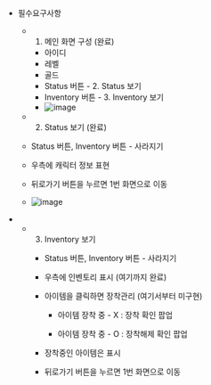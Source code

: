- 필수요구사항
    - 1. 메인 화면 구성 (완료)
        - 아이디
        - 레벨
        - 골드
        - Status 버튼  - 2. Status 보기
        - Inventory 버튼  - 3. Inventory 보기
        - ![image](https://github.com/chamin47/SpartaDungeonUI/assets/152050575/5c2760be-0078-4d0c-b602-07ca01744f0b)
    
     - 2. Status 보기 (완료)
    - Status 버튼, Inventory 버튼 - 사라지기
    - 우측에 캐릭터 정보 표현
    - 뒤로가기 버튼을 누르면 1번 화면으로 이동
    - ![image](https://github.com/chamin47/SpartaDungeonUI/assets/152050575/15b60644-b347-45af-8879-895e0bd648ff)
 
- - 3. Inventory 보기 
    - Status 버튼, Inventory 버튼 - 사라지기
    - 우측에 인벤토리 표시 (여기까지 완료)
    - 아이템을 클릭하면 장착관리 (여기서부터 미구현)
        - 아이템 장착 중 - X  : 장착 확인 팝업
            
            
            
        - 아이템 장착 중 - O  : 장착해제 확인 팝업
            
            
            
    - 장착중인 아이템은 표시
        
       
        
    - 뒤로가기 버튼을 누르면 1번 화면으로 이동


        
          
